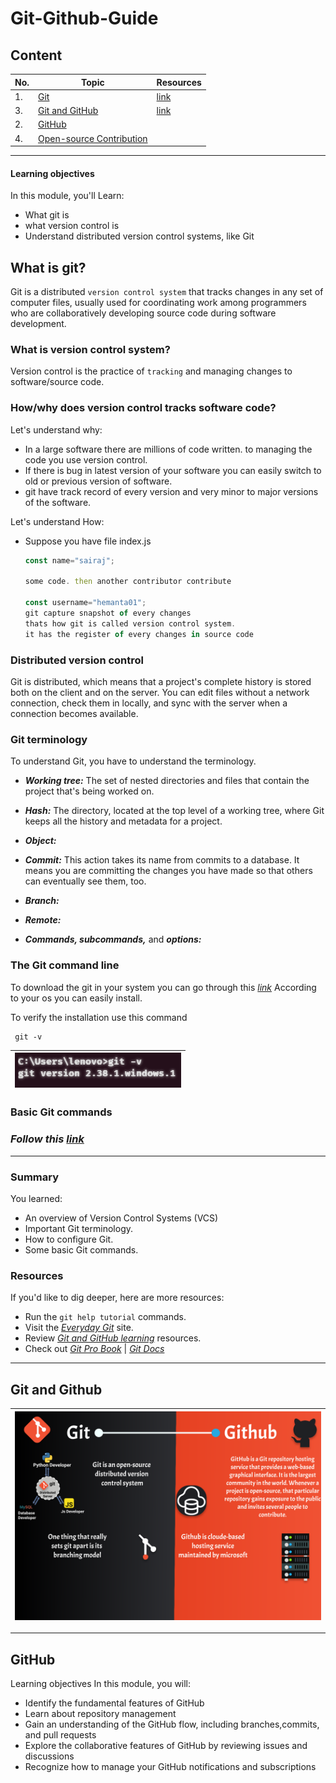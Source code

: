 # Git-Github-Guide
## Content
|No.| Topic| Resources|
|---|---|---|
|1.|[Git](#what-is-git)|[link](/src/git-cheat-sheet-education.pdf)|
  |3.|[Git and GitHub](#git-and-github)|[link](src/diffgitgithub.svg)|
|2.|[GitHub](#github)|
|4.|[Open-source Contribution ](#what-is-version-control-system)|

---

#### Learning objectives
  In this module, you'll Learn:
- What git is
- what version control is
- Understand distributed version control systems, like Git

## What is git?

Git is a distributed `version control system` that tracks changes in any set of computer files, usually used for coordinating work among programmers who are collaboratively developing source code during software development.

### What is version control system?

Version control is the practice of `tracking` and managing changes to software/source code.

### How/why does version control tracks software code?

Let's understand why:

- In a large software there are millions of code written. to managing the code you use version control.
- If there is bug in latest version of your software you can easily switch to old or previous version of software.
- git have track record of every version and very minor to major versions of the software.

Let's understand How:

- Suppose you have file index.js

  ```javascript
  const name="sairaj";

  some code. then another contributor contribute

  const username="hemanta01";
  git capture snapshot of every changes
  thats how git is called version control system.
  it has the register of every changes in source code
  ```
### Distributed version control
Git is distributed, which means that a project's complete history is stored both on the client and on the server. You can edit files without a network connection, check them in locally, and sync with the server when a connection becomes available.

### Git terminology
To understand Git, you have to understand the terminology.
- ***Working tree:*** The set of nested directories and files that contain the project that's being worked on.
- ***Hash:*** The directory, located at the top level of a working tree, where Git keeps all the history and metadata for a project.
- ***Object:***
- ***Commit:*** This action takes its name from commits to a database. It means you are committing the changes you have made so that others can eventually see them, too.


- ***Branch:***
- ***Remote:***
- ***Commands, subcommands,*** and ***options:***

### The Git command line
To download the git in your system you can go through this *[link](https://git-scm.com/downloads)* According to your os you can easily install.

To verify the installation use this command
```
 git -v
```
|![git -v](src/gitv.png)|
|---|

### Basic Git commands
### *Follow this [**link**](src/gitcommands.md)*

---
### Summary
 You learned:
- An overview of Version Control Systems (VCS)
- Important Git terminology.
- How to configure Git.
- Some basic Git commands.

### Resources
If you'd like to dig deeper, here are more resources:

- Run the `git help tutorial` commands.
- Visit the [*Everyday Git*](https://git-scm.com/docs/everyday) site.
- Review [*Git and GitHub learning*](https://docs.github.com/en/get-started/quickstart/git-and-github-learning-resources) resources.
- Check out [*Git Pro Book*](https://git-scm.com/book/en/v2) | [*Git Docs*](https://git-scm.com/doc)
---

## Git and Github
|![git](src/diffgitgithub.svg)|
|---|

---
## GitHub
Learning objectives
In this module, you will:

- Identify the fundamental features of GitHub
- Learn about repository management
- Gain an understanding of the GitHub flow, including branches,commits, and pull requests
- Explore the collaborative features of GitHub by reviewing issues and discussions
- Recognize how to manage your GitHub notifications and subscriptions